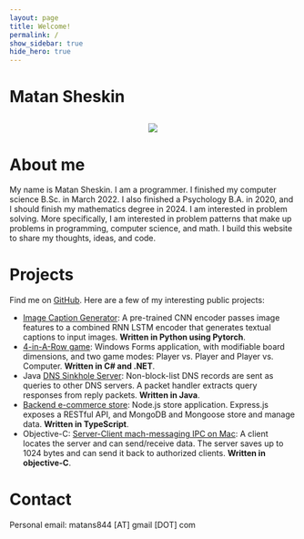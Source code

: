 ```yaml
---
layout: page
title: Welcome!
permalink: /
show_sidebar: true
hide_hero: true
---
```


# Matan Sheskin

<div style="text-align:center; margin-top:30px; margin-bottom:20px;"><img src="{{site.baseurl}}/assets/photos/me-website_292x500.jpg" /></div>

# About me
My name is Matan Sheskin. I am a programmer. I finished my computer science B.Sc. in March 2022. I also finished a Psychology B.A. in 2020, and I should finish my mathematics degree in 2024. I am interested in problem solving. More specifically, I am interested in problem patterns that make up problems in programming, computer science, and math. I build this website to share my thoughts, ideas, and code.

# Projects
Find me on [GitHub](https://github.com/Matans844). Here are a few of my interesting public projects:
* [Image Caption Generator](https://github.com/Matans844/img2capt-Deep-Learning-Image-Caption-Generator): A pre-trained CNN encoder passes image features to a combined RNN LSTM encoder that generates textual captions to input images. **Written in Python using Pytorch**.
* [4-in-A-Row game](https://github.com/Matans844/C21-Ex05-Matan-4-or-more-In-A-Row-Game): Windows Forms application, with modifiable board dimensions, and two game modes: Player vs. Player and Player vs. Computer. **Written in C\# and .NET**.
* Java [DNS Sinkhole Server](https://github.com/Matans844/DNS-Sinkhole-Server): Non-block-list DNS records are sent as queries to other DNS servers. A packet handler extracts query responses from reply packets. **Written in Java**.
* [Backend e-commerce store](https://github.com/Matans844/e-commerce-backend): Node.js store application. Express.js exposes a RESTful API, and MongoDB and Mongoose store and manage data. **Written in TypeScript**.
* Objective-C: [Server-Client mach-messaging IPC on Mac](https://github.com/Matans844/Server-Client-Mach-IPC-on-Mac): A client locates the server and can send/receive data. The server saves up to 1024 bytes and can send it back to authorized clients. **Written in objective-C**.




# Contact
Personal email: matans844 [AT] gmail [DOT] com
